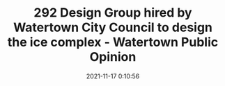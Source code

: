 ---
"title": "292 Design Group hired by Watertown City Council to design the ice complex - Watertown Public Opinion"
"date": "2021-11-17 0:10:56"
"feed_name": "GOOGLENEWSCONSTRUCTION"
"feed_website": "https://news.google.com/search?q=construction%2Bincident&hl=en-US&gl=US&ceid=US:en"
"feed_rss": "https://news.google.com/rss/search?q=construction%2Bincident&hl=en-US&gl=US&ceid=US:en"
"link": "https://www.thepublicopinion.com/story/news/2021/11/16/watertown-approves-architect-contract-new-ice-facility-liquor-license-violations/6379511001/"
"source": "{'href': 'https://www.thepublicopinion.com', 'title': 'Watertown Public Opinion'}"
"file": "_posts/2021-1-1-6f736d38414c0e3c82b10feab400838bb4882706.md"
"accident": "0"
"drilling": "0"
"dead": "0"
"injured": "0"
"arrested": "0"
"place": "unknown place"
"where": "unknown site"
"causes": "unknown"
"place_uri": "unknown place"
---